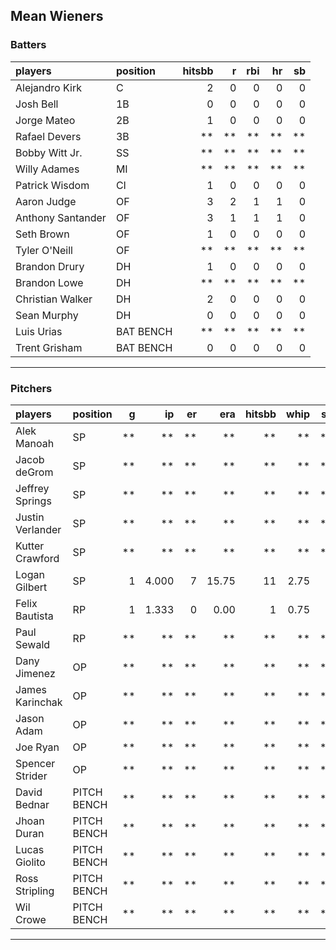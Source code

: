 ## Mean Wieners

### Batters

 
|players           |position  | hitsbb|  r| rbi| hr| sb| 
|:-----------------|:---------|------:|--:|---:|--:|--:| 
|Alejandro Kirk    |C         |      2|  0|   0|  0|  0| 
|Josh Bell         |1B        |      0|  0|   0|  0|  0| 
|Jorge Mateo       |2B        |      1|  0|   0|  0|  0| 
|Rafael Devers     |3B        |     **| **|  **| **| **| 
|Bobby Witt Jr.    |SS        |     **| **|  **| **| **| 
|Willy Adames      |MI        |     **| **|  **| **| **| 
|Patrick Wisdom    |CI        |      1|  0|   0|  0|  0| 
|Aaron Judge       |OF        |      3|  2|   1|  1|  0| 
|Anthony Santander |OF        |      3|  1|   1|  1|  0| 
|Seth Brown        |OF        |      1|  0|   0|  0|  0| 
|Tyler O'Neill     |OF        |     **| **|  **| **| **| 
|Brandon Drury     |DH        |      1|  0|   0|  0|  0| 
|Brandon Lowe      |DH        |     **| **|  **| **| **| 
|Christian Walker  |DH        |      2|  0|   0|  0|  0| 
|Sean Murphy       |DH        |      0|  0|   0|  0|  0| 
|Luis Urias        |BAT BENCH |     **| **|  **| **| **| 
|Trent Grisham     |BAT BENCH |      0|  0|   0|  0|  0| 


* * *

### Pitchers

 
|players          |position    |  g|    ip| er|   era| hitsbb| whip| so|  w| sv| 
|:----------------|:-----------|--:|-----:|--:|-----:|------:|----:|--:|--:|--:| 
|Alek Manoah      |SP          | **|    **| **|    **|     **|   **| **| **| **| 
|Jacob deGrom     |SP          | **|    **| **|    **|     **|   **| **| **| **| 
|Jeffrey Springs  |SP          | **|    **| **|    **|     **|   **| **| **| **| 
|Justin Verlander |SP          | **|    **| **|    **|     **|   **| **| **| **| 
|Kutter Crawford  |SP          | **|    **| **|    **|     **|   **| **| **| **| 
|Logan Gilbert    |SP          |  1| 4.000|  7| 15.75|     11| 2.75|  2|  0|  0| 
|Felix Bautista   |RP          |  1| 1.333|  0|  0.00|      1| 0.75|  1|  0|  1| 
|Paul Sewald      |RP          | **|    **| **|    **|     **|   **| **| **| **| 
|Dany Jimenez     |OP          | **|    **| **|    **|     **|   **| **| **| **| 
|James Karinchak  |OP          | **|    **| **|    **|     **|   **| **| **| **| 
|Jason Adam       |OP          | **|    **| **|    **|     **|   **| **| **| **| 
|Joe Ryan         |OP          | **|    **| **|    **|     **|   **| **| **| **| 
|Spencer Strider  |OP          | **|    **| **|    **|     **|   **| **| **| **| 
|David Bednar     |PITCH BENCH | **|    **| **|    **|     **|   **| **| **| **| 
|Jhoan Duran      |PITCH BENCH | **|    **| **|    **|     **|   **| **| **| **| 
|Lucas Giolito    |PITCH BENCH | **|    **| **|    **|     **|   **| **| **| **| 
|Ross Stripling   |PITCH BENCH | **|    **| **|    **|     **|   **| **| **| **| 
|Wil Crowe        |PITCH BENCH | **|    **| **|    **|     **|   **| **| **| **| 


* * *


